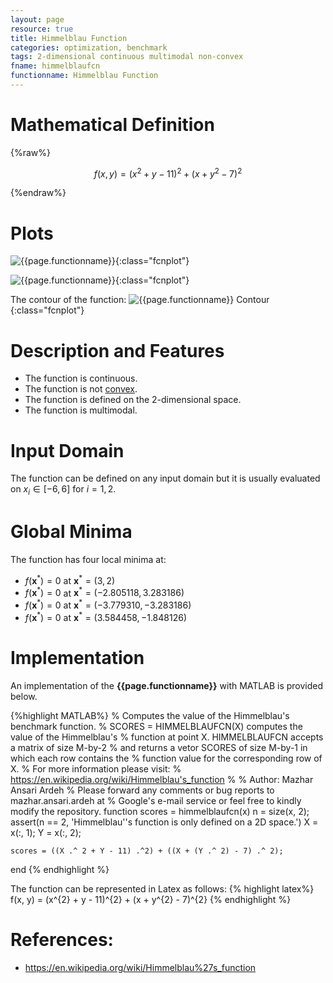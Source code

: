```yaml
---
layout: page
resource: true
title: Himmelblau Function
categories: optimization, benchmark
tags: 2-dimensional continuous multimodal non-convex
fname: himmelblaufcn
functionname: Himmelblau Function
---
```


# Mathematical Definition

{%raw%}

$$f(x, y) = (x^{2} + y - 11)^{2} + (x + y^{2} - 7)^{2}$$

{%endraw%}

# Plots
![{{page.functionname}}]({{site.baseurl}}/benchmarkfcns/plots/{{page.fname}}.png){:class="fcnplot"}

![{{page.functionname}}]({{site.baseurl}}/benchmarkfcns/plots/{{page.fname}}_2.png){:class="fcnplot"}

The contour of the function: 
![{{page.functionname}} Contour]({{site.baseurl}}/benchmarkfcns/plots/{{page.fname}}_contour.png){:class="fcnplot"}

# Description and Features
* The function is continuous.
* The function is not [convex](https://en.wikipedia.org/wiki/Convex_function).
* The function is defined on the 2-dimensional space. 
* The function is multimodal.

# Input Domain
The function can be defined on any input domain but it is usually evaluated on $x_i \in [-6, 6]$ for $i = 1, 2$.

# Global Minima
The function has four local minima at: 

* $f(\textbf{x}^{\ast}) = 0$ at $\textbf{x}^{\ast} = (3, 2)$
* $f(\textbf{x}^{\ast}) = 0$ at $\textbf{x}^{\ast} = (-2.805118, 3.283186)$
* $f(\textbf{x}^{\ast}) = 0$ at $\textbf{x}^{\ast} = (-3.779310, -3.283186)$
* $f(\textbf{x}^{\ast}) = 0$ at $\textbf{x}^{\ast} = (3.584458, -1.848126)$

# Implementation
An implementation of the **{{page.functionname}}** with MATLAB is provided below. 

{%highlight MATLAB%}
% Computes the value of the Himmelblau's benchmark function.
% SCORES = HIMMELBLAUFCN(X) computes the value of the Himmelblau's
% function at point X. HIMMELBLAUFCN accepts a matrix of size M-by-2 
% and returns a vetor SCORES of size M-by-1 in which each row contains the 
% function value for the corresponding row of X.
% For more information please visit: 
% https://en.wikipedia.org/wiki/Himmelblau's_function
% 
% Author: Mazhar Ansari Ardeh
% Please forward any comments or bug reports to mazhar.ansari.ardeh at
% Google's e-mail service or feel free to kindly modify the repository.
function scores = himmelblaufcn(x)
    n = size(x, 2);
    assert(n == 2, 'Himmelblau''s function is only defined on a 2D space.')
    X = x(:, 1);
    Y = x(:, 2);
    
    scores = ((X .^ 2 + Y - 11) .^2) + ((X + (Y .^ 2) - 7) .^ 2);
end
{% endhighlight %}

The function can be represented in Latex as follows:
{% highlight latex%}
f(x, y) = (x^{2} + y - 11)^{2} + (x + y^{2} - 7)^{2}
{% endhighlight %}

# References:
* https://en.wikipedia.org/wiki/Himmelblau%27s_function
